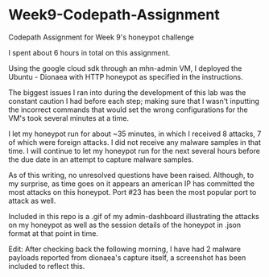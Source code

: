 # Week9-Codepath-Assignment
Codepath Assignment for Week 9's honeypot challenge

I spent about 6 hours in total on this assignment.

Using the google cloud sdk through an mhn-admin VM, I deployed the Ubuntu - Dionaea with HTTP honeypot as specified in the instructions.

The biggest issues I ran into during the development of this lab was the constant caution I had before each step; making sure that I wasn't inputting the incorrect commands that would set the wrong configurations for the VM's took several minutes at a time.

I let my honeypot run for about ~35 minutes, in which I received 8 attacks, 7 of which were foreign attacks. I did not receive any malware samples in that time. I will continue to let my honeypot run for the next several hours before the due date in an attempt to capture malware samples.

As of this writing, no unresolved questions have been raised. Although, to my surprise, as time goes on it appears an american IP has committed the most attacks on this honeypot. Port #23 has been the most popular port to attack as well.

Included in this repo is a .gif of my admin-dashboard illustrating the attacks on my honeypot as well as the session details of the honeypot in .json format at that point in time.

Edit: After checking back the following morning, I have had 2 malware payloads reported from dionaea's capture itself, a screenshot has been included to reflect this.
